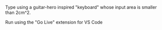 Type using a guitar-hero inspired "keyboard" whose input area is smaller than 2cm^2.

Run using the "Go Live" extension for VS Code